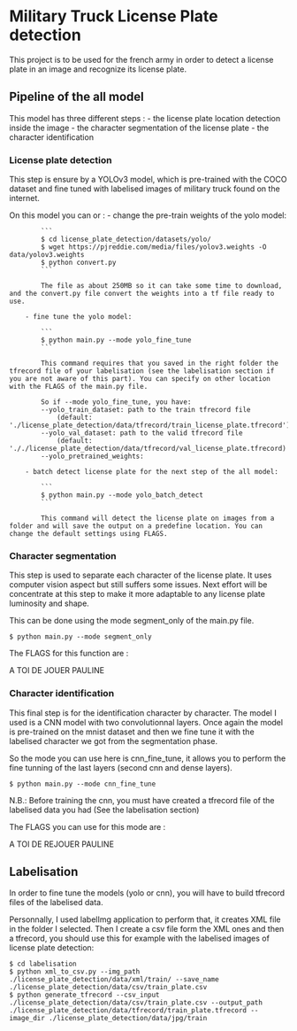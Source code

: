 # Military Truck License Plate detection

This project is to be used for the french army in order to detect a license plate in an image and recognize its license plate.

## Pipeline of the all model

This model has three different steps : 
                            - the license plate location detection inside the image
                            - the character segmentation of the license plate
                            - the character identification

### License plate detection

This step is ensure by a YOLOv3 model, which is pre-trained with the COCO dataset and fine tuned with labelised images of military truck found on the internet.

On this model you can or :
        - change the pre-train weights of the yolo model:

            ```
            $ cd license_plate_detection/datasets/yolo/
            $ wget https://pjreddie.com/media/files/yolov3.weights -O data/yolov3.weights
            $ python convert.py
            ```

            The file as about 250MB so it can take some time to download, and the convert.py file convert the weights into a tf file ready to use.

        - fine tune the yolo model:

            ```
            $ python main.py --mode yolo_fine_tune
            ```

            This command requires that you saved in the right folder the tfrecord file of your labelisation (see the labelisation section if you are not aware of this part). You can specify on other location with the FLAGS of the main.py file.

            So if --mode yolo_fine_tune, you have:
            --yolo_train_dataset: path to the train tfrecord file
                (default: './license_plate_detection/data/tfrecord/train_license_plate.tfrecord')
            --yolo_val_dataset: path to the valid tfrecord file
                (default: '././license_plate_detection/data/tfrecord/val_license_plate.tfrecord)
            --yolo_pretrained_weights: 

        - batch detect license plate for the next step of the all model:

            ```
            $ python main.py --mode yolo_batch_detect
            ```

            This command will detect the license plate on images from a folder and will save the output on a predefine location. You can change the default settings using FLAGS.

### Character segmentation

This step is used to separate each character of the license plate. It uses computer vision aspect but still suffers some issues. Next effort will be concentrate at this step to make it more adaptable to any license plate luminosity and shape.

This can be done using the mode segment_only of the main.py file.
```
$ python main.py --mode segment_only
```

The FLAGS for this function are :

A TOI DE JOUER PAULINE

### Character identification

This final step is for the identification character by character. The model I used is a CNN model with two convolutionnal layers. Once again the model is pre-trained on the mnist dataset and then we fine tune it with the labelised character we got from the segmentation phase.

So the mode you can use here is cnn_fine_tune, it allows you to perform the fine tunning of the last layers (second cnn and dense layers). 
```
$ python main.py --mode cnn_fine_tune
```

N.B.: Before training the cnn, you must have created a tfrecord file of the labelised data you had (See the labelisation section)

The FLAGS you can use for this mode are :

A TOI DE REJOUER PAULINE

## Labelisation

In order to fine tune the models (yolo or cnn), you will have to build tfrecord files of the labelised data.

Personnally, I used labelImg application to perform that, it creates XML file in the folder I selected.
Then I create a csv file form the XML ones and then a tfrecord, you should use this for example with the labelised images of license plate detection:

```
$ cd labelisation
$ python xml_to_csv.py --img_path ./license_plate_detection/data/xml/train/ --save_name ./license_plate_detection/data/csv/train_plate.csv
$ python generate_tfrecord --csv_input ./license_plate_detection/data/csv/train_plate.csv --output_path ./license_plate_detection/data/tfrecord/train_plate.tfrecord --image_dir ./license_plate_detection/data/jpg/train
```



